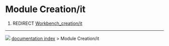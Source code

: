 # Module Creation/it
1.  REDIRECT [Workbench_creation/it](Workbench_creation/it.md)



---
![](images/Button_right.svg) [documentation index](../README.md) > Module Creation/it
